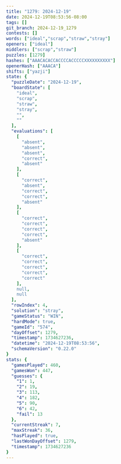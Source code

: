 ```yaml
---
title: "1279: 2024-12-19"
date: 2024-12-19T08:53:56-08:00
tags: []
git_branch: 2024-12-19_1279
contests: []
words: ["ideal","scrap","straw","stray"]
openers: ["ideal"]
middlers: ["scrap","straw"]
puzzles: [1279]
hashes: ["AAACACACCACCCCACCCCCXXXXXXXXXX"]
openerHash: ["AAACA"]
shifts: ["yazji"]
state: {
  "puzzleDate": "2024-12-19",
  "boardState": [
    "ideal",
    "scrap",
    "straw",
    "stray",
    "",
    ""
  ],
  "evaluations": [
    [
      "absent",
      "absent",
      "absent",
      "correct",
      "absent"
    ],
    [
      "correct",
      "absent",
      "correct",
      "correct",
      "absent"
    ],
    [
      "correct",
      "correct",
      "correct",
      "correct",
      "absent"
    ],
    [
      "correct",
      "correct",
      "correct",
      "correct",
      "correct"
    ],
    null,
    null
  ],
  "rowIndex": 4,
  "solution": "stray",
  "gameStatus": "WIN",
  "hardMode": true,
  "gameId": "574",
  "dayOffset": 1279,
  "timestamp": 1734627236,
  "datetime": "2024-12-19T08:53:56",
  "schemaVersion": "0.22.0"
}
stats: {
  "gamesPlayed": 460,
  "gamesWon": 447,
  "guesses": {
    "1": 1,
    "2": 19,
    "3": 113,
    "4": 182,
    "5": 90,
    "6": 42,
    "fail": 13
  },
  "currentStreak": 7,
  "maxStreak": 36,
  "hasPlayed": true,
  "lastWonDayOffset": 1279,
  "timestamp": 1734627236
}
---
```

<!-- more -->
